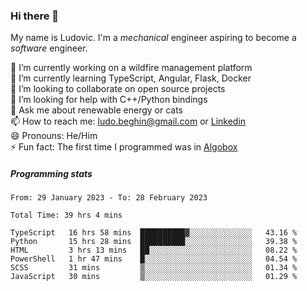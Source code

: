 ### Hi there 👋

My name is Ludovic. I'm a *mechanical* engineer aspiring to become a *software* engineer.

 🔭 I’m currently working on a wildfire management platform<br/>
 🌱 I’m currently learning TypeScript, Angular, Flask, Docker<br/>
 👯 I’m looking to collaborate on open source projects<br/>
 🤔 I’m looking for help with C++/Python bindings<br/>
 💬 Ask me about renewable energy or cats<br/>
 📫 How to reach me: ludo.beghin@gmail.com or [Linkedin](https://www.linkedin.com/in/ludovic-beghin/)<br/>
 😄 Pronouns: He/Him<br/>
 ⚡ Fun fact: The first time I programmed was in [Algobox](https://fr.wikipedia.org/wiki/Algobox)<br/>

##### Programming stats
<!--START_SECTION:waka-->

```text
From: 29 January 2023 - To: 28 February 2023

Total Time: 39 hrs 4 mins

TypeScript   16 hrs 58 mins  ██████████▓░░░░░░░░░░░░░░   43.16 %
Python       15 hrs 28 mins  ██████████░░░░░░░░░░░░░░░   39.38 %
HTML         3 hrs 13 mins   ██░░░░░░░░░░░░░░░░░░░░░░░   08.22 %
PowerShell   1 hr 47 mins    █░░░░░░░░░░░░░░░░░░░░░░░░   04.54 %
SCSS         31 mins         ▒░░░░░░░░░░░░░░░░░░░░░░░░   01.34 %
JavaScript   30 mins         ▒░░░░░░░░░░░░░░░░░░░░░░░░   01.29 %
```

<!--END_SECTION:waka-->
